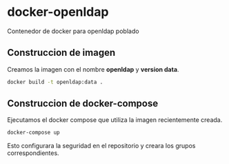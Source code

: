 # docker-openldap
Contenedor de docker para openldap poblado

## Construccion de imagen

Creamos la imagen con el nombre **openldap** y **version data**.

```bash
docker build -t openldap:data .
```

## Construccion de docker-compose

Ejecutamos el docker compose que utiliza la imagen recientemente creada.

```bash
docker-compose up
```

Esto configurara la seguridad en el repositorio y creara los grupos correspondientes.